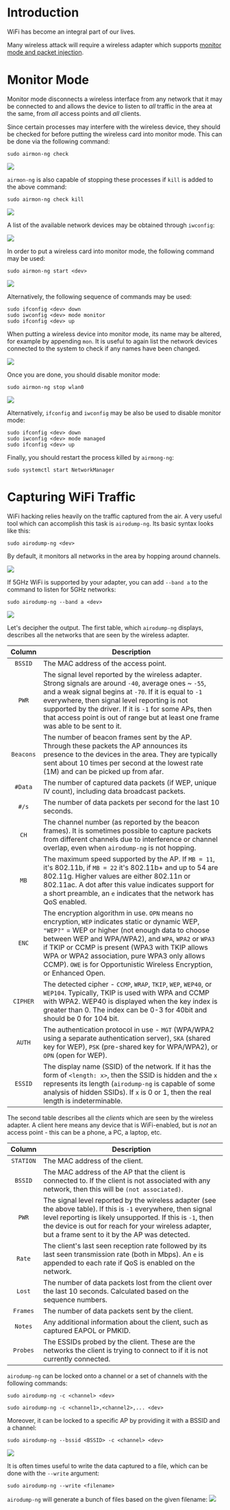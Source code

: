 # Introduction
WiFi has become an integral part of our lives.

Many wireless attack will require a wireless adapter which supports [monitor mode and packet injection](https://deviwiki.com/wiki/List_of_Wireless_Adapters_That_Support_Monitor_Mode_and_Packet_Injection).

# Monitor Mode
Monitor mode disconnects a wireless interface from any network that it may be connected to and allows the device to listen to *all* traffic in the area at the same, from *all* access points and *all* clients. 

Since certain processes may interfere with the wireless device, they should be checked for before putting the wireless card into monitor mode. This can be done via the following command:
```
sudo airmon-ng check
```

![](Wireless%20Attacks/Resources/Images/WIFI_airmon_check.png)

`airmon-ng` is also capable of stopping these processes if `kill` is added to the above command:
```
sudo airmon-ng check kill
```

![](Wireless%20Attacks/Resources/Images/WIFI_airmon_check_kill.png)

A list of the available network devices may be obtained through `iwconfig`:

![](Resources/Images/WIFI_iwconfig_list.png)

In order to put a wireless card into monitor mode, the following command may be used:
```
sudo airmon-ng start <dev>
```

![](Resources/Images/WIFI_airmon_start.png)

Alternatively, the following sequence of commands may be used:
```
sudo ifconfig <dev> down
sudo iwconfig <dev> mode monitor
sudo ifconfig <dev> up
```

When putting a wireless device into monitor mode, its name may be altered, for example by appending `mon`. It is useful to again list the network devices connected to the system to check if any names have been changed.

![](Resources/Images/WIFI_iwconfig_list_monitor_mode.png)

Once you are done, you should disable monitor mode:
```
sudo airmon-ng stop wlan0
```

![](Resources/Images/WIFI_airmon_stop.png)

Alternatively, `ifconfig` and `iwconfig` may be also be used to disable monitor mode:

```
sudo ifconfig <dev> down
sudo iwconfig <dev> mode managed
sudo ifconfig <dev> up
```

Finally, you should restart the process killed by `airmong-ng`:
```
sudo systemctl start NetworkManager 
```

# Capturing WiFi Traffic
WiFi hacking relies heavily on the traffic captured from the air. A very useful tool which can accomplish this task is `airodump-ng`. Its basic syntax looks like this:

```
sudo airodump-ng <dev>
```

By default, it monitors all networks in the area by hopping around channels.

![](Resources/Images/WIFI_airodump_monitor_all.png)

If 5GHz WiFi is supported by your adapter, you can add `--band a` to the command to listen for 5GHz networks:
```
sudo airodump-ng --band a <dev>
```

![](Resources/Images/WIFI_airmon_monitor_all_5ghz.png)

Let's decipher the output. The first table, which `airodump-ng` displays, describes all the networks that are seen by the wireless adapter. 

| Column | Description |
|:--------:|--------------|
|`BSSID`| The MAC address of the access point. |
|`PWR`| The signal level reported by the wireless adapter. Strong signals are around `-40`, average ones ~ `-55`, and a weak signal begins at `-70`. If it is equal to `-1` everywhere, then signal level reporting is not supported by the driver. If it is `-1` for some APs, then that access point is out of range but at least one frame was able to be sent to it. |
|`Beacons`| The number of beacon frames sent by the AP. Through these packets the AP announces its presence to the devices in the area. They are typically sent about 10 times per second at the lowest rate (1M) and can be picked up from afar. |
|`#Data` | The number of captured data packets (if WEP, unique IV count), including data broadcast packets. |
|`#/s` | The number of data packets per second for the last 10 seconds. 
|`CH`| The channel number (as reported by the beacon frames). It is sometimes possible to capture packets from different channels due to interference or channel overlap, even when `airodump-ng` is not hopping. |
|`MB`| The maximum speed supported by the AP. If `MB = 11`, it's 802.11b, if `MB = 22` it's 802.11b+ and up to 54 are 802.11g. Higher values are either 802.11n or 802.11ac. A dot after this value indicates support for a short preamble, an `e` indicates that the network has QoS enabled.|
|`ENC`| The encryption algorithm in use. `OPN` means no encryption, `WEP` indicates static or dynamic WEP, `"WEP?"` = WEP or higher (not enough data to choose between WEP and WPA/WPA2), and `WPA`, `WPA2` or `WPA3` if TKIP or CCMP is present (WPA3 with TKIP allows WPA or WPA2 association, pure WPA3 only allows CCMP). `OWE` is for Opportunistic Wireless Encryption, or Enhanced Open.|
|`CIPHER`| The detected cipher - `CCMP`, `WRAP`, `TKIP`, `WEP`, `WEP40`, or `WEP104`. Typically, TKIP is used with WPA and CCMP with WPA2. WEP40 is displayed when the key index is greater than 0. The index can be 0-3 for 40bit and should be 0 for 104 bit.|
|`AUTH`| The authentication protocol in use - `MGT` (WPA/WPA2 using a separate authentication server), `SKA` (shared key for WEP), `PSK` (pre-shared key for WPA/WPA2), or `OPN` (open for WEP).|
|`ESSID`| The display name (SSID) of the network. If it has the form of `<length: x>`, then the SSID is hidden and the `x` represents its length (`airodump-ng` is capable of some analysis of hidden SSIDs). If `x` is 0 or 1, then the real length is indeterminable. |

The second table describes all the *clients* which are seen by the wireless adapter. A client here means any device that is WiFi-enabled, but is *not* an access point - this can be a phone, a PC, a laptop, etc. 

| Column | Description |
|:--------:|--------------|
|`STATION`| The MAC address of the client. |
|`BSSID`| The MAC address of the AP that the client is connected to. If the client is not associated with any network, then this will be `(not associated)`. |
|`PWR`| The signal level reported by the wireless adapter (see the above table). If this is `-1` everywhere, then signal level reporting is likely unsupported. If this is `-1`, then the device is out for reach for your wireless adapter, but a frame sent to it by the AP was detected. |
|`Rate`|  The client's last seen reception rate followed by its last seen transmission rate (both in Mbps). An `e` is appended to each rate if QoS is enabled on the network. |
|`Lost`| The number of data packets lost from the client over the last 10 seconds. Calculated based on the sequence numbers. |
|`Frames`| The number of data packets sent by the client. |
|`Notes`|  Any additional information about the client, such as captured EAPOL or PMKID. |
|`Probes`| The ESSIDs probed by the client. These are the networks the client is trying to connect to if it is not currently connected. |

`airodump-ng` can be locked onto a channel or a set of channels with the following commands:
```
sudo airodump-ng -c <channel> <dev>
```
```
sudo airodump-ng -c <channel1>,<channel2>,... <dev>
```

Moreover, it can be locked to a specific AP by providing it with a BSSID and a channel:
```
sudo airodump-ng --bssid <BSSID> -c <channel> <dev>
```

![](Resources/Images/WIFI_airodump_monitor_single.png)

It is often times useful to write the data captured to a file, which can be done with the `--write` argument:
```
sudo airodump-ng --write <filename>
```

`airodump-ng` will generate a bunch of files based on the given filename:
![](Resources/Images/WIFI_airodump_list_capture_files.png)